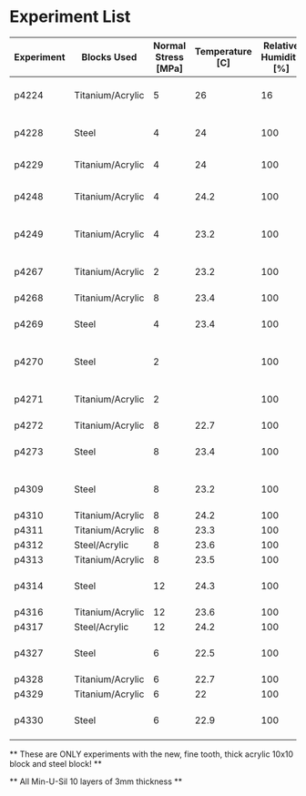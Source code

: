 # Experiment List

| Experiment | Blocks Used      | Normal Stress [MPa] | Temperature [C] | Relative Humidity [%] | Comments                        | Unload/Reloads |
|------------|------------------|---------------------|-----------------|-----------------------|---------------------------------|----------------|
| p4224      | Titanium/Acrylic | 5                   | 26              | 16                    | Stable - Velocity Steps         | N              |
| p4228      | Steel            | 4                   | 24              | 100                   | Stable - Slide Hold Slide       | N              |
| p4229      | Titanium/Acrylic | 4                   | 24              | 100                   | Failed Experiment               | N              |
| p4248      | Titanium/Acrylic | 4                   | 24.2            | 100                   | Stable - Velocity Steps         | N              |
| p4249      | Titanium/Acrylic | 4                   | 23.2            | 100                   | Stable - Velocity Steps         | N              |
| p4267      | Titanium/Acrylic | 2                   | 23.2            | 100                   | Stable - Velocity Steps         | Y              |
| p4268      | Titanium/Acrylic | 8                   | 23.4            | 100                   | Slow Slip                       | Y              |
| p4269      | Steel            | 4                   | 23.4            | 100                   | Stable - Velocity Steps         | Y              |
| p4270      | Steel            | 2                   |                 | 100                   | Stable - Velocity Steps         | Y              |
| p4271      | Titanium/Acrylic | 2                   |                 | 100                   | Stable - Velocity Steps         | Y              |
| p4272      | Titanium/Acrylic | 8                   | 22.7            | 100                   | Slow Slip                       | Y              |
| p4273      | Steel            | 8                   | 23.4            | 100                   | Stable - Velocity Steps         | Y              |
| p4309      | Steel            | 8                   | 23.2            | 100                   | Stable - Velocity Steps         | Y              |
| p4310      | Titanium/Acrylic | 8                   | 24.2            | 100                   | Slow Slip                       | Y              |
| p4311      | Titanium/Acrylic | 8                   | 23.3            | 100                   | Slow Slip                       | Y              |
| p4312      | Steel/Acrylic    | 8                   | 23.6            | 100                   | Slow Slip                       | Y              |
| p4313      | Titanium/Acrylic | 8                   | 23.5            | 100                   | Slow Slip                       | Y              |
| p4314      | Steel            | 12                  | 24.3            | 100                   | Stable - Velocity Steps         | Y              |
| p4316      | Titanium/Acrylic | 12                  | 23.6            | 100                   | Stick Slip                      | Y              |
| p4317      | Steel/Acrylic    | 12                  | 24.2            | 100                   | Stick Slip                      | Y              |
| p4327      | Steel            | 6                   | 22.5            | 100                   | Stable - Velocity Steps         | Y              |
| p4328      | Titanium/Acrylic | 6                   | 22.7            | 100                   | Slow Slip                       | Y              |
| p4329      | Titanium/Acrylic | 6                   | 22              | 100                   | Slow Slip                       | Y              |
| p4330      | Steel            | 6                   | 22.9            | 100                   | Stable - Velocity Steps         | Y              |

** These are ONLY experiments with the new, fine tooth, thick acrylic 10x10 block and steel block! **

** All Min-U-Sil 10 layers of 3mm thickness **
